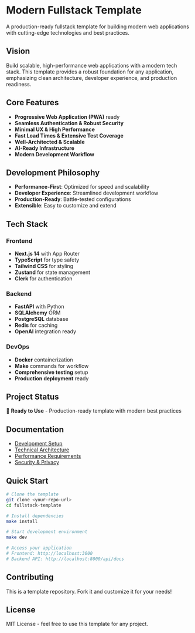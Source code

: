# Modern Fullstack Template

A production-ready fullstack template for building modern web applications with cutting-edge technologies and best practices.

## Vision

Build scalable, high-performance web applications with a modern tech stack. This template provides a robust foundation for any application, emphasizing clean architecture, developer experience, and production readiness.

## Core Features

- **Progressive Web Application (PWA)** ready
- **Seamless Authentication & Robust Security**
- **Minimal UX & High Performance**
- **Fast Load Times & Extensive Test Coverage**
- **Well-Architected & Scalable**
- **AI-Ready Infrastructure**
- **Modern Development Workflow**

## Development Philosophy

- **Performance-First**: Optimized for speed and scalability
- **Developer Experience**: Streamlined development workflow
- **Production-Ready**: Battle-tested configurations
- **Extensible**: Easy to customize and extend

## Tech Stack

### Frontend
- **Next.js 14** with App Router
- **TypeScript** for type safety
- **Tailwind CSS** for styling
- **Zustand** for state management
- **Clerk** for authentication

### Backend
- **FastAPI** with Python
- **SQLAlchemy** ORM
- **PostgreSQL** database
- **Redis** for caching
- **OpenAI** integration ready

### DevOps
- **Docker** containerization
- **Make** commands for workflow
- **Comprehensive testing** setup
- **Production deployment** ready

## Project Status

🚀 **Ready to Use** - Production-ready template with modern best practices

## Documentation

- [Development Setup](./DEV_SETUP.md)
- [Technical Architecture](./docs/architecture.md)
- [Performance Requirements](./docs/performance.md)
- [Security & Privacy](./docs/security.md)

## Quick Start

```bash
# Clone the template
git clone <your-repo-url>
cd fullstack-template

# Install dependencies
make install

# Start development environment
make dev

# Access your application
# Frontend: http://localhost:3000
# Backend API: http://localhost:8000/api/docs
```

## Contributing

This is a template repository. Fork it and customize it for your needs!

## License

MIT License - feel free to use this template for any project.
